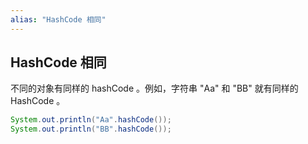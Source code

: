 ```yaml
---
alias: "HashCode 相同"
---
```


## HashCode 相同

不同的对象有同样的 hashCode 。例如，字符串 "Aa" 和 "BB" 就有同样的 HashCode 。

```java
System.out.println("Aa".hashCode());
System.out.println("BB".hashCode());
```